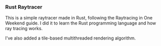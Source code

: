 ### Rust Raytracer

This is a simple raytracer made in Rust, following the Raytracing in One Weekend guide.
I did it to learn the Rust programming language and how ray tracing works.

I've also added a tile-based multithreaded rendering algorithm.


